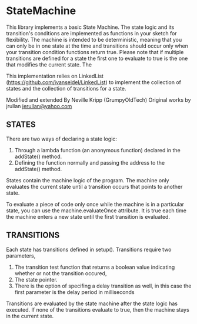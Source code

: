 # StateMachine
This library implements a basic State Machine. The state logic and its transition's conditions are implemented as functions in your sketch for flexibility. The machine is intended to be deterministic, meaning that you can only be in one state at the time and transitions should occur only when your transition condition functions return true. Please note that if multiple transitions are defined for a state the first one to evaluate to true is the one that modifies the current state. The 

This implementation relies on LinkedList (https://github.com/ivanseidel/LinkedList) to implement the collection of states and the collection of transitions for a state.

Modified and extended By Neville Kripp (GrumpyOldTech)
Original works by jrullan <jerullan@yahoo.com>


## STATES
There are two ways of declaring a state logic:
1. Through a lambda function (an anonymous function) declared in the addState() method.
2. Defining the function normally and passing the address to the addState() method.
 
States contain the machine logic of the program. The machine only evaluates the current state until a transition occurs that points to another state.

To evaluate a piece of code only once while the machine is in a particular state, you can use the machine.evaluateOnce attribute. It is true each time the machine enters a new state until the first transition is evaluated.

## TRANSITIONS
Each state has transitions defined in setup(). Transitions require two parameters, 
1. The transition test function that returns a boolean value indicating whether or not the transition occured, 
2. The state pointer.
3. There is the option of specifing a delay transition as well, in this case the first parameter is the delay period in milliseconds

Transitions are evaluated by the state machine after the state logic has executed. If none of the transitions evaluate to true, then the machine stays in the current state. 
